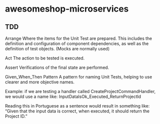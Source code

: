 # awesomeshop-microservices

## TDD

Arrange
Where the items for the Unit Test are prepared.
This includes the definition and configuration of component dependencies, as well as the definition of test objects.
(Mocks are normally used)

Act
The action to be tested is executed.

Assert
Verifications of the final state are performed.

Given_When_Then Pattern
A pattern for naming Unit Tests, helping to use clearer and more objective names.

Example: if we are testing a handler called CreateProjectCommandHandler, we would use a name like:
InputDataIsOk_Executed_ReturnProjectId

Reading this in Portuguese as a sentence would result in something like:
“Given that the input data is correct, when executed, it should return the Project ID.”
